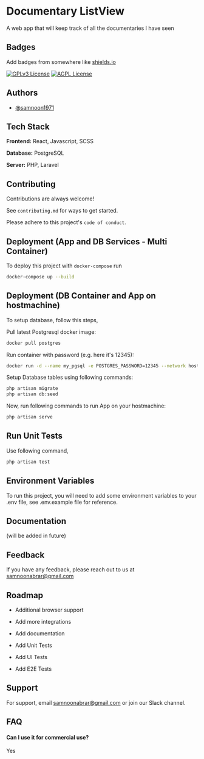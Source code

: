 
# Documentary ListView

A web app that will keep track of all the documentaries I have seen


## Badges

Add badges from somewhere like [shields.io](https://shields.io/)

[![GPLv3 License](https://img.shields.io/badge/License-GPL%20v3-yellow.svg)](https://opensource.org/licenses/)
[![AGPL License](https://img.shields.io/badge/license-AGPL-blue.svg)](http://www.gnu.org/licenses/agpl-3.0)


## Authors

- [@samnoon1971](https://www.github.com/samnoon1971)


## Tech Stack

**Frontend:** React, Javascript, SCSS

**Database:** PostgreSQL

**Server:** PHP, Laravel


## Contributing

Contributions are always welcome!

See `contributing.md` for ways to get started.

Please adhere to this project's `code of conduct`.


## Deployment (App and DB Services - Multi Container)


To deploy this project with `docker-compose`  run

```bash
docker-compose up --build
```


## Deployment (DB Container and App on hostmachine)


To setup database, follow this steps,

Pull latest Postgresql docker image:

```bash
docker pull postgres
```


Run container with password (e.g. here it's 12345):



```bash
docker run -d --name my_pgsql -e POSTGRES_PASSWORD=12345 --network host --restart always postgres:latest
```

Setup Database tables using following commands:

```bash
php artisan migrate
php artisan db:seed
```

Now, run following commands to run App on your hostmachine:

```bash
php artisan serve
```


## Run Unit Tests

Use following command,

```bash
php artisan test
```
## Environment Variables

To run this project, you will need to add some environment variables to your .env file, see .env.example file for reference.



## Documentation

(will be added in future)



## Feedback

If you have any feedback, please reach out to us at samnoonabrar@gmail.com


## Roadmap

- Additional browser support

- Add more integrations

- Add documentation

- Add Unit Tests

- Add UI Tests

- Add E2E Tests


## Support

For support, email samnoonabrar@gmail.com or join our Slack channel.


## FAQ

#### Can I use it for commercial use?

Yes
